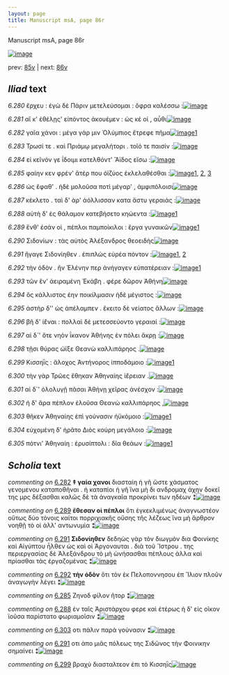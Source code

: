 ```yaml
---
layout: page
title: Manuscript msA, page 86r
---
```


Manuscript msA, page 86r

[![image](http://www.homermultitext.org/iipsrv?OBJ=IIP,1.0&FIF=/project/homer/pyramidal/deepzoom/hmt/vaimg/2017a/VA086RN_0258.tif&WID=100&CVT=JPEG)](http://www.homermultitext.org/ict2/?urn=urn:cite2:hmt:vaimg.2017a:VA086RN_0258)

prev:  [85v](../85v) | next:  [86v](../86v)

## *Iliad* text

*6.280* <a id="6.280"/> ἔρχευ : ἐγὼ δὲ Πάριν μετελεύσομαι : ὄφρα καλέσσω :[![image](http://www.homermultitext.org/iipsrv?OBJ=IIP,1.0&FIF=/project/homer/pyramidal/deepzoom/hmt/vaimg/2017a/VA086RN_0258.tif&RGN=0.157,0.2089,0.473,0.0383&WID=1000&CVT=JPEG)](http://www.homermultitext.org/ict2/?urn=urn:cite2:hmt:vaimg.2017a:VA086RN_0258@0.157,0.2089,0.473,0.0383)

*6.281* <a id="6.281"/> αἴ κ' ἐθέλῃς' εἰπόντος ἀκουέμεν : ὡς κέ οἱ , αὖθι[![image](http://www.homermultitext.org/iipsrv?OBJ=IIP,1.0&FIF=/project/homer/pyramidal/deepzoom/hmt/vaimg/2017a/VA086RN_0258.tif&RGN=0.156,0.2359,0.473,0.0293&WID=1000&CVT=JPEG)](http://www.homermultitext.org/ict2/?urn=urn:cite2:hmt:vaimg.2017a:VA086RN_0258@0.156,0.2359,0.473,0.0293)

*6.282* <a id="6.282"/> γαῖα χάνοι : μέγα γάρ μιν Ὀλύμπιος ἔτρεφε πῆμα[![image](http://www.homermultitext.org/iipsrv?OBJ=IIP,1.0&FIF=/project/homer/pyramidal/deepzoom/hmt/vaimg/2017a/VA086RN_0258.tif&RGN=0.156,0.2569,0.473,0.027&WID=1000&CVT=JPEG)](http://www.homermultitext.org/ict2/?urn=urn:cite2:hmt:vaimg.2017a:VA086RN_0258@0.156,0.2569,0.473,0.027)[1](#msA_6.95)

*6.283* <a id="6.283"/> Τρωσί τε . καὶ Πριάμῳ μεγαλήτορι . τοῖό τε παισίν :[![image](http://www.homermultitext.org/iipsrv?OBJ=IIP,1.0&FIF=/project/homer/pyramidal/deepzoom/hmt/vaimg/2017a/VA086RN_0258.tif&RGN=0.16,0.2757,0.473,0.027&WID=1000&CVT=JPEG)](http://www.homermultitext.org/ict2/?urn=urn:cite2:hmt:vaimg.2017a:VA086RN_0258@0.16,0.2757,0.473,0.027)

*6.284* <a id="6.284"/> εἰ κεῖνόν γε ΐδοιμι κατελθόντ' Ἄϊδος εἴσω :[![image](http://www.homermultitext.org/iipsrv?OBJ=IIP,1.0&FIF=/project/homer/pyramidal/deepzoom/hmt/vaimg/2017a/VA086RN_0258.tif&RGN=0.158,0.2945,0.473,0.027&WID=1000&CVT=JPEG)](http://www.homermultitext.org/ict2/?urn=urn:cite2:hmt:vaimg.2017a:VA086RN_0258@0.158,0.2945,0.473,0.027)

*6.285* <a id="6.285"/> φαίην κεν φρέν' ἄτέρ που ὀϊζύος ἐκλελαθέσθαι :[![image](http://www.homermultitext.org/iipsrv?OBJ=IIP,1.0&FIF=/project/homer/pyramidal/deepzoom/hmt/vaimg/2017a/VA086RN_0258.tif&RGN=0.155,0.3125,0.473,0.027&WID=1000&CVT=JPEG)](http://www.homermultitext.org/ict2/?urn=urn:cite2:hmt:vaimg.2017a:VA086RN_0258@0.155,0.3125,0.473,0.027)[1](#msAim_6.247), [2](#msA_6.96), [3](#msAext_6.297)

*6.286* <a id="6.286"/> ὡς ἔφαθ' . ἡδὲ μολοῦσα ποτὶ μέγαρ' , ἀμφιπόλοισι[![image](http://www.homermultitext.org/iipsrv?OBJ=IIP,1.0&FIF=/project/homer/pyramidal/deepzoom/hmt/vaimg/2017a/VA086RN_0258.tif&RGN=0.155,0.3336,0.473,0.027&WID=1000&CVT=JPEG)](http://www.homermultitext.org/ict2/?urn=urn:cite2:hmt:vaimg.2017a:VA086RN_0258@0.155,0.3336,0.473,0.027)

*6.287* <a id="6.287"/> κέκλετο . ταὶ δ' ὰρ' ἀόλλισσαν κατα ἄστυ γεραιάς :[![image](http://www.homermultitext.org/iipsrv?OBJ=IIP,1.0&FIF=/project/homer/pyramidal/deepzoom/hmt/vaimg/2017a/VA086RN_0258.tif&RGN=0.155,0.3516,0.473,0.027&WID=1000&CVT=JPEG)](http://www.homermultitext.org/ict2/?urn=urn:cite2:hmt:vaimg.2017a:VA086RN_0258@0.155,0.3516,0.473,0.027)

*6.288* <a id="6.288"/> αὐτὴ δ' ἐς θάλαμον κατεβήσετο κηώεντα :[![image](http://www.homermultitext.org/iipsrv?OBJ=IIP,1.0&FIF=/project/homer/pyramidal/deepzoom/hmt/vaimg/2017a/VA086RN_0258.tif&RGN=0.152,0.3704,0.392,0.027&WID=1000&CVT=JPEG)](http://www.homermultitext.org/ict2/?urn=urn:cite2:hmt:vaimg.2017a:VA086RN_0258@0.152,0.3704,0.392,0.027)[1](#msAim_6.248)

*6.289* <a id="6.289"/> ἔνθ' έσάν οἱ , πέπλοι παμποίκιλοι : ἔργα γυναικῶν[![image](http://www.homermultitext.org/iipsrv?OBJ=IIP,1.0&FIF=/project/homer/pyramidal/deepzoom/hmt/vaimg/2017a/VA086RN_0258.tif&RGN=0.155,0.3884,0.444,0.0285&WID=1000&CVT=JPEG)](http://www.homermultitext.org/ict2/?urn=urn:cite2:hmt:vaimg.2017a:VA086RN_0258@0.155,0.3884,0.444,0.0285)[1](#msA_6.97)

*6.290* <a id="6.290"/> Σιδονίων : τὰς αὐτὸς Ἀλέξανδρος θεοειδὴς[![image](http://www.homermultitext.org/iipsrv?OBJ=IIP,1.0&FIF=/project/homer/pyramidal/deepzoom/hmt/vaimg/2017a/VA086RN_0258.tif&RGN=0.152,0.408,0.444,0.0285&WID=1000&CVT=JPEG)](http://www.homermultitext.org/ict2/?urn=urn:cite2:hmt:vaimg.2017a:VA086RN_0258@0.152,0.408,0.444,0.0285)

*6.291* <a id="6.291"/> ἤγαγε Σιδονίηθεν . ἐπιπλὼς εὐρέα πόντον :[![image](http://www.homermultitext.org/iipsrv?OBJ=IIP,1.0&FIF=/project/homer/pyramidal/deepzoom/hmt/vaimg/2017a/VA086RN_0258.tif&RGN=0.148,0.4275,0.444,0.0285&WID=1000&CVT=JPEG)](http://www.homermultitext.org/ict2/?urn=urn:cite2:hmt:vaimg.2017a:VA086RN_0258@0.148,0.4275,0.444,0.0285)[1](#msAint_6.185), [2](#msA_6.98)

*6.292* <a id="6.292"/> τὴν ὁδὸν . ἣν Ἑλένην περ ἀνήγαγεν εὐπατέρειαν :[![image](http://www.homermultitext.org/iipsrv?OBJ=IIP,1.0&FIF=/project/homer/pyramidal/deepzoom/hmt/vaimg/2017a/VA086RN_0258.tif&RGN=0.148,0.4448,0.464,0.0285&WID=1000&CVT=JPEG)](http://www.homermultitext.org/ict2/?urn=urn:cite2:hmt:vaimg.2017a:VA086RN_0258@0.148,0.4448,0.464,0.0285)[1](#msA_6.99)

*6.293* <a id="6.293"/> τῶν ἕν' ἀειραμένη Ἑκάβη . φέρε δῶρον Ἀθήνη[![image](http://www.homermultitext.org/iipsrv?OBJ=IIP,1.0&FIF=/project/homer/pyramidal/deepzoom/hmt/vaimg/2017a/VA086RN_0258.tif&RGN=0.147,0.4651,0.464,0.0285&WID=1000&CVT=JPEG)](http://www.homermultitext.org/ict2/?urn=urn:cite2:hmt:vaimg.2017a:VA086RN_0258@0.147,0.4651,0.464,0.0285)

*6.294* <a id="6.294"/> ὃς κάλλιστος έην ποικίλμασιν ἠδὲ μέγιστος :[![image](http://www.homermultitext.org/iipsrv?OBJ=IIP,1.0&FIF=/project/homer/pyramidal/deepzoom/hmt/vaimg/2017a/VA086RN_0258.tif&RGN=0.145,0.4861,0.464,0.0285&WID=1000&CVT=JPEG)](http://www.homermultitext.org/ict2/?urn=urn:cite2:hmt:vaimg.2017a:VA086RN_0258@0.145,0.4861,0.464,0.0285)

*6.295* <a id="6.295"/> ἀστὴρ δ'' ὡς ἀπέλαμπεν . ἔκειτο δὲ νείατος ἄλλων :[![image](http://www.homermultitext.org/iipsrv?OBJ=IIP,1.0&FIF=/project/homer/pyramidal/deepzoom/hmt/vaimg/2017a/VA086RN_0258.tif&RGN=0.147,0.5041,0.464,0.0285&WID=1000&CVT=JPEG)](http://www.homermultitext.org/ict2/?urn=urn:cite2:hmt:vaimg.2017a:VA086RN_0258@0.147,0.5041,0.464,0.0285)

*6.296* <a id="6.296"/> βῆ δ' ἰ̈έναι : πολλαὶ δὲ μετεσσεύοντο γεραιαί :[![image](http://www.homermultitext.org/iipsrv?OBJ=IIP,1.0&FIF=/project/homer/pyramidal/deepzoom/hmt/vaimg/2017a/VA086RN_0258.tif&RGN=0.148,0.5252,0.464,0.0285&WID=1000&CVT=JPEG)](http://www.homermultitext.org/ict2/?urn=urn:cite2:hmt:vaimg.2017a:VA086RN_0258@0.148,0.5252,0.464,0.0285)

*6.297* <a id="6.297"/> αἱ δ`' ὅτε νηὸν ΐκανον Ἀθήνης ἐν πόλει ἄκρῃ :[![image](http://www.homermultitext.org/iipsrv?OBJ=IIP,1.0&FIF=/project/homer/pyramidal/deepzoom/hmt/vaimg/2017a/VA086RN_0258.tif&RGN=0.152,0.544,0.464,0.0285&WID=1000&CVT=JPEG)](http://www.homermultitext.org/ict2/?urn=urn:cite2:hmt:vaimg.2017a:VA086RN_0258@0.152,0.544,0.464,0.0285)

*6.298* <a id="6.298"/> τῇσι θύρας ώϊξε Θεανὼ καλλιπάρηος .[![image](http://www.homermultitext.org/iipsrv?OBJ=IIP,1.0&FIF=/project/homer/pyramidal/deepzoom/hmt/vaimg/2017a/VA086RN_0258.tif&RGN=0.145,0.5642,0.464,0.0285&WID=1000&CVT=JPEG)](http://www.homermultitext.org/ict2/?urn=urn:cite2:hmt:vaimg.2017a:VA086RN_0258@0.145,0.5642,0.464,0.0285)

*6.299* <a id="6.299"/> Κισσηῒς : ἄλοχος Ἀντήνορος ἱπποδάμοιο :[![image](http://www.homermultitext.org/iipsrv?OBJ=IIP,1.0&FIF=/project/homer/pyramidal/deepzoom/hmt/vaimg/2017a/VA086RN_0258.tif&RGN=0.142,0.5823,0.464,0.0285&WID=1000&CVT=JPEG)](http://www.homermultitext.org/ict2/?urn=urn:cite2:hmt:vaimg.2017a:VA086RN_0258@0.142,0.5823,0.464,0.0285)[1](#msAint_6.186)

*6.300* <a id="6.300"/> τὴν γὰρ Τρῶες ἔθηκαν Ἀθηναίης ἱ̈έρειαν .[![image](http://www.homermultitext.org/iipsrv?OBJ=IIP,1.0&FIF=/project/homer/pyramidal/deepzoom/hmt/vaimg/2017a/VA086RN_0258.tif&RGN=0.142,0.6003,0.464,0.0285&WID=1000&CVT=JPEG)](http://www.homermultitext.org/ict2/?urn=urn:cite2:hmt:vaimg.2017a:VA086RN_0258@0.142,0.6003,0.464,0.0285)

*6.301* <a id="6.301"/> αἱ δ`' ὀλολυγῇ πᾶσαι Ἀθήνῃ χεῖρας ἀνέσχον :[![image](http://www.homermultitext.org/iipsrv?OBJ=IIP,1.0&FIF=/project/homer/pyramidal/deepzoom/hmt/vaimg/2017a/VA086RN_0258.tif&RGN=0.142,0.6213,0.464,0.0285&WID=1000&CVT=JPEG)](http://www.homermultitext.org/ict2/?urn=urn:cite2:hmt:vaimg.2017a:VA086RN_0258@0.142,0.6213,0.464,0.0285)

*6.302* <a id="6.302"/> ἡ δ' ἄρα πέπλον ἑλοῦσα Θεανὼ καλλιπάρηος ,[![image](http://www.homermultitext.org/iipsrv?OBJ=IIP,1.0&FIF=/project/homer/pyramidal/deepzoom/hmt/vaimg/2017a/VA086RN_0258.tif&RGN=0.146,0.6394,0.464,0.0285&WID=1000&CVT=JPEG)](http://www.homermultitext.org/ict2/?urn=urn:cite2:hmt:vaimg.2017a:VA086RN_0258@0.146,0.6394,0.464,0.0285)

*6.303* <a id="6.303"/> θῆκεν Ἀθηναίης ἐπὶ γούνασιν ἠϋκόμοιο :[![image](http://www.homermultitext.org/iipsrv?OBJ=IIP,1.0&FIF=/project/homer/pyramidal/deepzoom/hmt/vaimg/2017a/VA086RN_0258.tif&RGN=0.134,0.6589,0.464,0.0285&WID=1000&CVT=JPEG)](http://www.homermultitext.org/ict2/?urn=urn:cite2:hmt:vaimg.2017a:VA086RN_0258@0.134,0.6589,0.464,0.0285)[1](#msAim_6.249)

*6.304* <a id="6.304"/> εὐχομένη δ' ἠρᾶτο Διὸς κούρη μεγάλοιο :[![image](http://www.homermultitext.org/iipsrv?OBJ=IIP,1.0&FIF=/project/homer/pyramidal/deepzoom/hmt/vaimg/2017a/VA086RN_0258.tif&RGN=0.121,0.6777,0.464,0.0285&WID=1000&CVT=JPEG)](http://www.homermultitext.org/ict2/?urn=urn:cite2:hmt:vaimg.2017a:VA086RN_0258@0.121,0.6777,0.464,0.0285)

*6.305* <a id="6.305"/> πότνι' Ἀθηναίη : ἐρυσίπτολι : δῖα θεάων :[![image](http://www.homermultitext.org/iipsrv?OBJ=IIP,1.0&FIF=/project/homer/pyramidal/deepzoom/hmt/vaimg/2017a/VA086RN_0258.tif&RGN=0.12,0.6972,0.464,0.0285&WID=1000&CVT=JPEG)](http://www.homermultitext.org/ict2/?urn=urn:cite2:hmt:vaimg.2017a:VA086RN_0258@0.12,0.6972,0.464,0.0285)[1](#msA_6.100)

## *Scholia* text

*commenting on* [6.282](#6.282)  <a id="msA_6.95"/> **‡ γαία χανοι** διασταίη ἡ γῆ ὥστε χάσματος γενομενου καταποθῆναι . ἠ καταπίοι ἡ γῆ ἵνα μὴ δι ανδρομαχ ἀχην δοκεῖ της μρς δέξασθαι καλῶς δὲ τὰ ἀναγκαῖα προκρίνει των ηδέων ⁑[![image](http://www.homermultitext.org/iipsrv?OBJ=IIP,1.0&FIF=/project/homer/pyramidal/deepzoom/hmt/vaimg/2017a/VA086RN_0258.tif&RGN=0.16101695,0.10179806,0.63061901,0.03402490&WID=1000&CVT=JPEG)](http://www.homermultitext.org/ict2/?urn=urn:cite2:hmt:vaimg.2017a:VA086RN_0258@0.16101695,0.10179806,0.63061901,0.03402490)

*commenting on* [6.289](#6.289)  <a id="msA_6.97"/> **ἔθεσαν οἱ πέπλοι** ὅτι ἐγκεκλιμένως ἀναγνωστέον οὕτως δύο τόνοις καίτοι πορριχιακῆς οὔσης τῆς λέζεως ἵνα μὴ ἄρθρον νοηθῇ τὸ οἱ ἀλλ' αντωνυμία ⁑[![image](http://www.homermultitext.org/iipsrv?OBJ=IIP,1.0&FIF=/project/homer/pyramidal/deepzoom/hmt/vaimg/2017a/VA086RN_0258.tif&RGN=0.17372881,0.14827109,0.62730287,0.03029046&WID=1000&CVT=JPEG)](http://www.homermultitext.org/ict2/?urn=urn:cite2:hmt:vaimg.2017a:VA086RN_0258@0.17372881,0.14827109,0.62730287,0.03029046)

*commenting on* [6.291](#6.291)  <a id="msA_6.98"/> **Σιδονίηθεν** δεδηὼς γὰρ τὸν διωγμὸν δια Φοινίκης καὶ Αἰγύπτου ἦλθεν ὡς καὶ οἱ Ἀργοναυται . διὰ τοῦ Ἴστρου . της περιεργασίας δὲ Ἀλεξάνδρου τὸ μὴ ὠνήσασθαι πέπλους ἀλλα καὶ πρίασθαι τὰς ἐργαζομένας ⁑[![image](http://www.homermultitext.org/iipsrv?OBJ=IIP,1.0&FIF=/project/homer/pyramidal/deepzoom/hmt/vaimg/2017a/VA086RN_0258.tif&RGN=0.59727340,0.41203320,0.19970523,0.06307054&WID=1000&CVT=JPEG)](http://www.homermultitext.org/ict2/?urn=urn:cite2:hmt:vaimg.2017a:VA086RN_0258@0.59727340,0.41203320,0.19970523,0.06307054)

*commenting on* [6.292](#6.292)  <a id="msA_6.99"/> **τὴν ὁδὸν** ὅτι τὸν ἐκ Πελοποννησου ἐπ Ἴλιον πλοῦν ἀναγωγὴν λέγει ⁑[![image](http://www.homermultitext.org/iipsrv?OBJ=IIP,1.0&FIF=/project/homer/pyramidal/deepzoom/hmt/vaimg/2017a/VA086RN_0258.tif&RGN=0.59727340,0.47233748,0.19602063,0.02738589&WID=1000&CVT=JPEG)](http://www.homermultitext.org/ict2/?urn=urn:cite2:hmt:vaimg.2017a:VA086RN_0258@0.59727340,0.47233748,0.19602063,0.02738589)

*commenting on* [6.285](#6.285)  <a id="msAim_6.247.comment"/> Ζηνοδ φίλον ῆτορ ⁑[![image](http://www.homermultitext.org/iipsrv?OBJ=IIP,1.0&FIF=/project/homer/pyramidal/deepzoom/hmt/vaimg/2017a/VA086RN_0258.tif&RGN=0.59579956,0.31687414,0.06392778,0.01936376&WID=1000&CVT=JPEG)](http://www.homermultitext.org/ict2/?urn=urn:cite2:hmt:vaimg.2017a:VA086RN_0258@0.59579956,0.31687414,0.06392778,0.01936376)

*commenting on* [6.288](#6.288)  <a id="msAim_6.248.comment"/> ἐν ταῖς Ἀριστάρχου φερε καὶ ἑτέρως ἡ δ' εἰς οῖκον ϊοῦσα παρίστατο φωριαμοῖσιν ⁑[![image](http://www.homermultitext.org/iipsrv?OBJ=IIP,1.0&FIF=/project/homer/pyramidal/deepzoom/hmt/vaimg/2017a/VA086RN_0258.tif&RGN=0.56079587,0.36846473,0.10243183,0.03278008&WID=1000&CVT=JPEG)](http://www.homermultitext.org/ict2/?urn=urn:cite2:hmt:vaimg.2017a:VA086RN_0258@0.56079587,0.36846473,0.10243183,0.03278008)

*commenting on* [6.303](#6.303)  <a id="msAim_6.249.comment"/> οτι πάλιν παρὰ γούνασιν ⁑[![image](http://www.homermultitext.org/iipsrv?OBJ=IIP,1.0&FIF=/project/homer/pyramidal/deepzoom/hmt/vaimg/2017a/VA086RN_0258.tif&RGN=0.52579219,0.66002766,0.06005895,0.03098202&WID=1000&CVT=JPEG)](http://www.homermultitext.org/ict2/?urn=urn:cite2:hmt:vaimg.2017a:VA086RN_0258@0.52579219,0.66002766,0.06005895,0.03098202)

*commenting on* [6.291](#6.291)  <a id="msAint_6.185.comment"/> οτι ἀπο μιᾶς πόλεως της Σιδῶνος τὴν Φοινικην σημαίνει ⁑[![image](http://www.homermultitext.org/iipsrv?OBJ=IIP,1.0&FIF=/project/homer/pyramidal/deepzoom/hmt/vaimg/2017a/VA086RN_0258.tif&RGN=0.10998526,0.43651452,0.04863670,0.03360996&WID=1000&CVT=JPEG)](http://www.homermultitext.org/ict2/?urn=urn:cite2:hmt:vaimg.2017a:VA086RN_0258@0.10998526,0.43651452,0.04863670,0.03360996)

*commenting on* [6.299](#6.299)  <a id="msAint_6.186.comment"/> βραχὺ διασταλτεον ἐπι τὸ Κισσηῒς[![image](http://www.homermultitext.org/iipsrv?OBJ=IIP,1.0&FIF=/project/homer/pyramidal/deepzoom/hmt/vaimg/2017a/VA086RN_0258.tif&RGN=0.10832719,0.58796680,0.05011054,0.01715076&WID=1000&CVT=JPEG)](http://www.homermultitext.org/ict2/?urn=urn:cite2:hmt:vaimg.2017a:VA086RN_0258@0.10832719,0.58796680,0.05011054,0.01715076)
